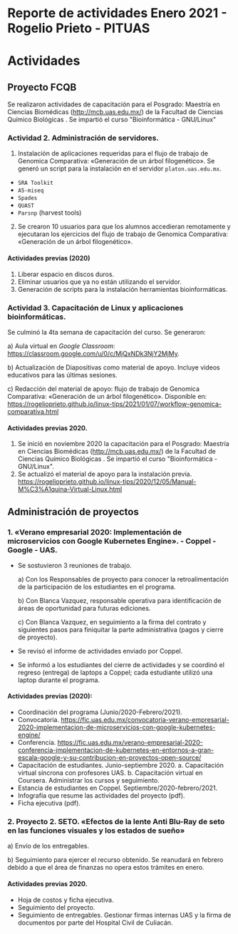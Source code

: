 # Reporte de actividades Enero 2021 - Rogelio Prieto - PITUAS


# Actividades

## Proyecto FCQB
Se realizaron actividades de capacitación para el Posgrado: Maestría en Ciencias Biomédicas (<http://mcb.uas.edu.mx/>) de la Facultad de Ciencias Químico Biológicas . Se impartió el curso "Bioinformática - GNU/Linux"
### Actividad 2. Administración de servidores.
1. Instalación de aplicaciones requeridas para el flujo de trabajo de Genomica Comparativa: «Generación de un árbol filogenético». Se generó un script para la instalación en el servidor ```platon.uas.edu.mx```.

- ```SRA Toolkit```
- ```A5-miseq```
- ```Spades```
- ```QUAST```
- ```Parsnp``` (harvest tools)

2. Se crearon 10 usuarios para que los alumnos accedieran remotamente y ejecutaran los ejercicios del flujo de trabajo de Genomica Comparativa: «Generación de un árbol filogenético».

#### Actividades previas (2020)
1. Liberar espacio en discos duros.
2. Eliminar usuarios que ya no están utilizando el servidor.
3. Generación de scripts para la instalación herramientas bioinformáticas. 

### Actividad 3. Capacitación de Linux y aplicaciones bioinformáticas.
Se culminó la 4ta semana de capacitación del curso. 
Se generaron:

a) Aula virtual en _Google Classroom_: <https://classroom.google.com/u/0/c/MjQxNDk3NjY2MjMy>. 

b) Actualización de Diapositivas como material de apoyo. Incluye videos educativos para las últimas sesiones.

c) Redacción del material de apoyo: flujo de trabajo de Genomica Comparativa: «Generación de un árbol filogenético». Disponible en: 
<https://rogelioprieto.github.io/linux-tips/2021/01/07/workflow-genomica-comparativa.html>

#### Actividades previas 2020.
1. Se inició en noviembre 2020 la capacitación para el Posgrado: Maestría en Ciencias Biomédicas (<http://mcb.uas.edu.mx/>) de la Facultad de Ciencias Químico Biológicas . Se impartió el curso "Bioinformática - GNU/Linux".
2. Se actualizó el material de apoyo para la instalación previa. <https://rogelioprieto.github.io/linux-tips/2020/12/05/Manual-M%C3%A1quina-Virtual-Linux.html>

## Administración de proyectos
### 1. «Verano empresarial 2020: Implementación de microservicios con Google Kubernetes Engine».  - Coppel - Google - UAS.
- Se sostuvieron 3 reuniones de trabajo.

  a) Con los Responsables de proyecto para conocer la retroalimentación de la participación de los estudiantes en el programa.

  b) Con Blanca Vazquez, responsable operativa para identificación de áreas de oportunidad para futuras ediciones.

  c) Con Blanca Vazquez, en seguimiento a la firma del contrato y siguientes pasos para finiquitar la parte administrativa (pagos y cierre de proyecto).

- Se revisó el informe de actividades enviado por Coppel.
- Se informó a los estudiantes del cierre de actividades y se coordinó el regreso (entrega) de laptops a Coppel; cada estudiante utilizó una laptop durante el programa.

#### Actividades previas (2020):
- Coordinación del programa (Junio/2020-Febrero/2021).
- Convocatoria. <https://fic.uas.edu.mx/convocatoria-verano-empresarial-2020-implementacion-de-microservicios-con-google-kubernetes-engine/>
- Conferencia. <https://fic.uas.edu.mx/verano-empresarial-2020-conferencia-implementacion-de-kubernetes-en-entornos-a-gran-escala-google-y-su-contribucion-en-proyectos-open-source/>
- Capacitación de estudiantes. Junio-septiembre 2020.
  a. Capacitación virtual síncrona con profesores UAS.
  b. Capacitación virtual en Coursera. Administrar los cursos y seguimiento.
- Estancia de estudiantes en Coppel. Septiembre/2020-febrero/2021.
- Infografía que resume las actividades del proyecto (pdf).
- Ficha ejecutiva (pdf).


###  2. Proyecto 2. SETO. «Efectos de la lente Anti Blu-Ray de seto en las funciones visuales y los estados de sueño»
 a) Envío de los entregables.
 
 b) Seguimiento para ejercer el recurso obtenido. Se reanudará en febrero debido a que el área de finanzas no opera estos trámites en enero.
 
#### Actividades previas 2020.
- Hoja de costos y ficha ejecutiva.
- Seguimiento del proyecto.
- Seguimiento de entregables. Gestionar firmas internas UAS y la firma de documentos por parte del Hospital Civil de Culiacán.



 



